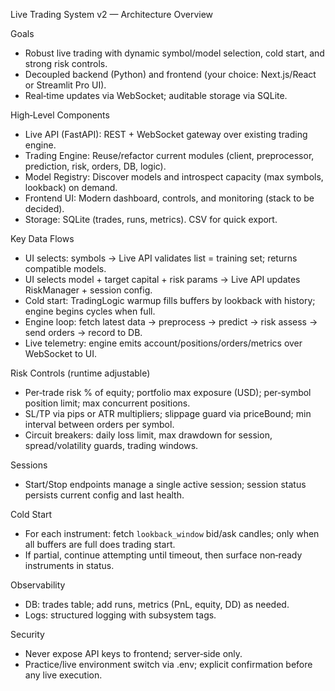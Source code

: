 Live Trading System v2 — Architecture Overview

Goals
- Robust live trading with dynamic symbol/model selection, cold start, and strong risk controls.
- Decoupled backend (Python) and frontend (your choice: Next.js/React or Streamlit Pro UI).
- Real‑time updates via WebSocket; auditable storage via SQLite.

High‑Level Components
- Live API (FastAPI): REST + WebSocket gateway over existing trading engine.
- Trading Engine: Reuse/refactor current modules (client, preprocessor, prediction, risk, orders, DB, logic).
- Model Registry: Discover models and introspect capacity (max symbols, lookback) on demand.
- Frontend UI: Modern dashboard, controls, and monitoring (stack to be decided).
- Storage: SQLite (trades, runs, metrics). CSV for quick export.

Key Data Flows
- UI selects: symbols -> Live API validates list = training set; returns compatible models.
- UI selects model + target capital + risk params -> Live API updates RiskManager + session config.
- Cold start: TradingLogic warmup fills buffers by lookback with history; engine begins cycles when full.
- Engine loop: fetch latest data -> preprocess -> predict -> risk assess -> send orders -> record to DB.
- Live telemetry: engine emits account/positions/orders/metrics over WebSocket to UI.

Risk Controls (runtime adjustable)
- Per‑trade risk % of equity; portfolio max exposure (USD); per‑symbol position limit; max concurrent positions.
- SL/TP via pips or ATR multipliers; slippage guard via priceBound; min interval between orders per symbol.
- Circuit breakers: daily loss limit, max drawdown for session, spread/volatility guards, trading windows.

Sessions
- Start/Stop endpoints manage a single active session; session status persists current config and last health.

Cold Start
- For each instrument: fetch `lookback_window` bid/ask candles; only when all buffers are full does trading start.
- If partial, continue attempting until timeout, then surface non‑ready instruments in status.

Observability
- DB: trades table; add runs, metrics (PnL, equity, DD) as needed.
- Logs: structured logging with subsystem tags.

Security
- Never expose API keys to frontend; server‑side only.
- Practice/live environment switch via .env; explicit confirmation before any live execution.

